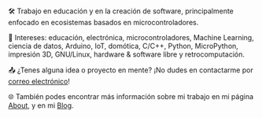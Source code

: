 🛠️ Trabajo en educación y en la creación de software, principalmente enfocado en ecosistemas basados en microcontroladores.

👀 Intereses: educación, electrónica, microcontroladores, Machine Learning, ciencia de datos, Arduino, IoT, domótica, C/C++, Python, MicroPython, impresión 3D, GNU/Linux, hardware & software libre y retrocomputación.

📤 ¿Tenes alguna idea o proyecto en mente? ¡No dudes en contactarme por [correo electrónico](mailto:lmtreser@gmail.com)!

🌐 También podes encontrar más información sobre mi trabajo en mi página [About](https://lmtreser.github.io/), y en mi [Blog](https://www.automatismos-mdq.com.ar).
